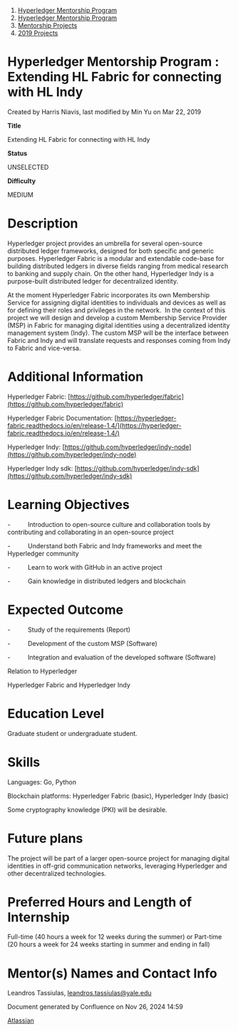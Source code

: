 1. [Hyperledger Mentorship Program](index.html)
2. [Hyperledger Mentorship Program](Hyperledger-Mentorship-Program_21954571.html)
3. [Mentorship Projects](Mentorship-Projects_21954604.html)
4. [2019 Projects](2019-Projects_21954613.html)

# Hyperledger Mentorship Program : Extending HL Fabric for connecting with HL Indy

Created by Harris Niavis, last modified by Min Yu on Mar 22, 2019

**Title**

Extending HL Fabric for connecting with HL Indy

**Status**

UNSELECTED

**Difficulty**

MEDIUM  

# Description

Hyperledger project provides an umbrella for several open-source distributed ledger frameworks, designed for both specific and generic purposes. Hyperledger Fabric is a modular and extendable code-base for building distributed ledgers in diverse fields ranging from medical research to banking and supply chain. On the other hand, Hyperledger Indy is a purpose-built distributed ledger for decentralized identity.

At the moment Hyperledger Fabric incorporates its own Membership Service for assigning digital identities to individuals and devices as well as for defining their roles and privileges in the network.  In the context of this project we will design and develop a custom Membership Service Provider (MSP) in Fabric for managing digital identities using a decentralized identity management system (Indy). The custom MSP will be the interface between Fabric and Indy and will translate requests and responses coming from Indy to Fabric and vice-versa.

# Additional Information

Hyperledger Fabric: [https://github.com/hyperledger/fabric](https://github.com/hyperledger/fabric)

Hyperledger Fabric Documentation: [https://hyperledger-fabric.readthedocs.io/en/release-1.4/](https://hyperledger-fabric.readthedocs.io/en/release-1.4/)

Hyperledger Indy: [https://github.com/hyperledger/indy-node](https://github.com/hyperledger/indy-node)

Hyperledger Indy sdk: [https://github.com/hyperledger/indy-sdk](https://github.com/hyperledger/indy-sdk)

# Learning Objectives

-          Introduction to open-source culture and collaboration tools by contributing and collaborating in an open-source project

-          Understand both Fabric and Indy frameworks and meet the Hyperledger community

-          Learn to work with GitHub in an active project

-          Gain knowledge in distributed ledgers and blockchain

# Expected Outcome

-          Study of the requirements (Report)

-          Development of the custom MSP (Software)

-          Integration and evaluation of the developed software (Software)

Relation to Hyperledger 

Hyperledger Fabric and Hyperledger Indy

# Education Level

Graduate student or undergraduate student.

# Skills

Languages: Go, Python

Blockchain platforms: Hyperledger Fabric (basic), Hyperledger Indy (basic)

Some cryptography knowledge (PKI) will be desirable.

# Future plans

The project will be part of a larger open-source project for managing digital identities in off-grid communication networks, leveraging Hyperledger and other decentralized technologies.

# Preferred Hours and Length of Internship

Full-time (40 hours a week for 12 weeks during the summer) or Part-time (20 hours a week for 24 weeks starting in summer and ending in fall)

# Mentor(s) Names and Contact Info

Leandros Tassiulas, [leandros.tassiulas@yale.edu](mailto:leandros.tassiulas@yale.edu)

Document generated by Confluence on Nov 26, 2024 14:59

[Atlassian](http://www.atlassian.com/)
